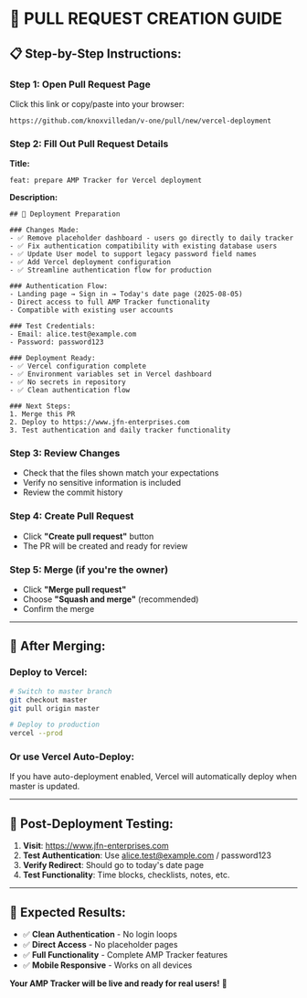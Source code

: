 # 🔄 PULL REQUEST CREATION GUIDE

## 📋 **Step-by-Step Instructions:**

### **Step 1: Open Pull Request Page**
Click this link or copy/paste into your browser:
```
https://github.com/knoxvilledan/v-one/pull/new/vercel-deployment
```

### **Step 2: Fill Out Pull Request Details**

**Title:**
```
feat: prepare AMP Tracker for Vercel deployment
```

**Description:**
```
## 🚀 Deployment Preparation

### Changes Made:
- ✅ Remove placeholder dashboard - users go directly to daily tracker
- ✅ Fix authentication compatibility with existing database users
- ✅ Update User model to support legacy password field names
- ✅ Add Vercel deployment configuration
- ✅ Streamline authentication flow for production

### Authentication Flow:
- Landing page → Sign in → Today's date page (2025-08-05)
- Direct access to full AMP Tracker functionality
- Compatible with existing user accounts

### Test Credentials:
- Email: alice.test@example.com
- Password: password123

### Deployment Ready:
- ✅ Vercel configuration complete
- ✅ Environment variables set in Vercel dashboard
- ✅ No secrets in repository
- ✅ Clean authentication flow

### Next Steps:
1. Merge this PR
2. Deploy to https://www.jfn-enterprises.com
3. Test authentication and daily tracker functionality
```

### **Step 3: Review Changes**
- Check that the files shown match your expectations
- Verify no sensitive information is included
- Review the commit history

### **Step 4: Create Pull Request**
- Click **"Create pull request"** button
- The PR will be created and ready for review

### **Step 5: Merge (if you're the owner)**
- Click **"Merge pull request"** 
- Choose **"Squash and merge"** (recommended)
- Confirm the merge

---

## 🚀 **After Merging:**

### **Deploy to Vercel:**
```bash
# Switch to master branch
git checkout master
git pull origin master

# Deploy to production
vercel --prod
```

### **Or use Vercel Auto-Deploy:**
If you have auto-deployment enabled, Vercel will automatically deploy when master is updated.

---

## 🧪 **Post-Deployment Testing:**

1. **Visit**: https://www.jfn-enterprises.com
2. **Test Authentication**: Use alice.test@example.com / password123
3. **Verify Redirect**: Should go to today's date page
4. **Test Functionality**: Time blocks, checklists, notes, etc.

---

## 🎯 **Expected Results:**

- ✅ **Clean Authentication** - No login loops
- ✅ **Direct Access** - No placeholder pages
- ✅ **Full Functionality** - Complete AMP Tracker features
- ✅ **Mobile Responsive** - Works on all devices

**Your AMP Tracker will be live and ready for real users!** 🎊
